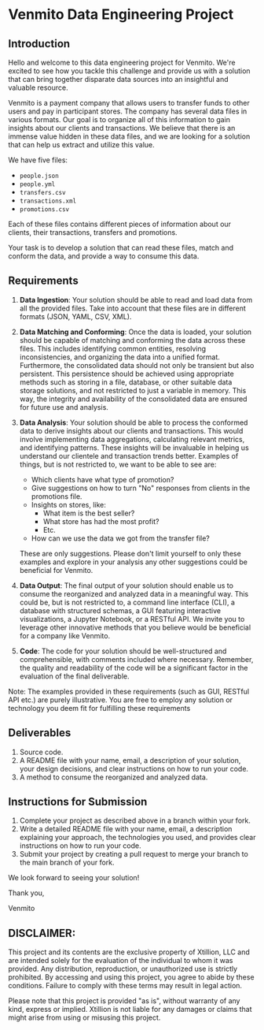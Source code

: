 # Venmito Data Engineering Project

## Introduction

Hello and welcome to this data engineering project for Venmito. We're excited to see how you tackle this challenge and provide us with a solution that can bring together disparate data sources into an insightful and valuable resource.

Venmito is a payment company that allows users to transfer funds to other users and pay in participant stores. The company has several data files in various formats. Our goal is to organize all of this information to gain insights about our clients and transactions. We believe that there is an immense value hidden in these data files, and we are looking for a solution that can help us extract and utilize this value.

We have five files:

- `people.json`
- `people.yml`
- `transfers.csv`
- `transactions.xml`
- `promotions.csv`

Each of these files contains different pieces of information about our clients, their transactions, transfers and promotions.

Your task is to develop a solution that can read these files, match and conform the data, and provide a way to consume this data.

## Requirements

1. **Data Ingestion**: Your solution should be able to read and load data from all the provided files. Take into account that these files are in different formats (JSON, YAML, CSV, XML).

2. **Data Matching and Conforming**: Once the data is loaded, your solution should be capable of matching and conforming the data across these files. This includes identifying common entities, resolving inconsistencies, and organizing the data into a unified format. Furthermore, the consolidated data should not only be transient but also persistent. This persistence should be achieved using appropriate methods such as storing in a file, database, or other suitable data storage solutions, and not restricted to just a variable in memory. This way, the integrity and availability of the consolidated data are ensured for future use and analysis.

3. **Data Analysis**: Your solution should be able to process the conformed data to derive insights about our clients and transactions. This would involve implementing data aggregations, calculating relevant metrics, and identifying patterns. These insights will be invaluable in helping us understand our clientele and transaction trends better. Examples of things, but is not restricted to, we want to be able to see are:
    - Which clients have what type of promotion?
    - Give suggestions on how to turn "No" responses from clients in the promotions file.
    - Insights on stores, like:
        - What item is the best seller?
        - What store has had the most profit?
        - Etc.
    - How can we use the data we got from the transfer file?
  
    These are only suggestions. Please don't limit yourself to only these examples and explore in your analysis any other suggestions could be beneficial for Venmito.

4. **Data Output**: The final output of your solution should enable us to consume the reorganized and analyzed data in a meaningful way. This could be, but is not restricted to, a command line interface (CLI), a database with structured schemas, a GUI featuring interactive visualizations, a Jupyter Notebook, or a RESTful API. We invite you to leverage other innovative methods that you believe would be beneficial for a company like Venmito.

5. **Code**: The code for your solution should be well-structured and comprehensible, with comments included where necessary. Remember, the quality and readability of the code will be a significant factor in the evaluation of the final deliverable.

Note: The examples provided in these requirements (such as GUI, RESTful API etc.) are purely illustrative. You are free to employ any solution or technology you deem fit for fulfilling these requirements

## Deliverables

1. Source code.
2. A README file with your name, email, a description of your solution, your design decisions, and clear instructions on how to run your code.
3. A method to consume the reorganized and analyzed data.

## Instructions for Submission

1. Complete your project as described above in a branch within your fork.
2. Write a detailed README file with your name, email, a description explaining your approach, the technologies you used, and provides clear instructions on how to run your code.
3. Submit your project by creating a pull request to merge your branch to the main branch of your fork.

We look forward to seeing your solution!

Thank you,

Venmito

## DISCLAIMER:

This project and its contents are the exclusive property of Xtillion, LLC and are intended solely for the evaluation of the individual to whom it was provided. Any distribution, reproduction, or unauthorized use is strictly prohibited. By accessing and using this project, you agree to abide by these conditions. Failure to comply with these terms may result in legal action.

Please note that this project is provided "as is", without warranty of any kind, express or implied. Xtillion is not liable for any damages or claims that might arise from using or misusing this project.
